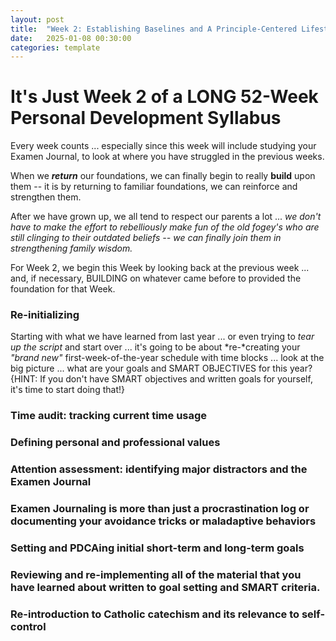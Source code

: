 ```yaml
---
layout: post
title:  "Week 2: Establishing Baselines and A Principle-Centered Lifestyle"
date:   2025-01-08 00:30:00
categories: template
---
```


# It's Just Week 2 of a LONG 52-Week Personal Development Syllabus

Every week counts ... especially since this week will include studying your Examen Journal, to look at where you have struggled in the previous weeks.

When we ***return*** our foundations, we can finally begin to really **build** upon them -- it is by returning to familiar foundations, we can reinforce and strengthen them.

After we have grown up, we all tend to respect our parents a lot ... *we don't have to make the effort to rebelliously make fun of the old fogey's who are still clinging to their outdated beliefs -- we can finally join them in strengthening family wisdom.*

For Week 2, we begin this Week by looking back at the previous week ... and, if necessary, BUILDING on whatever came before to provided the foundation for that Week.

### Re-initializing

Starting with what we have learned from last year ... or even trying to *tear up the script* and start over ... it's going to be about *re-*creating your *"brand new"* first-week-of-the-year schedule with time blocks ... look at the big picture ... what are your goals and SMART OBJECTIVES for this year?  {HINT: If you don't have SMART objectives and written goals for yourself, it's time to start doing that!}

### Time audit: tracking current time usage

### Defining personal and professional values

### Attention assessment: identifying major distractors and the Examen Journal

### Examen Journaling is more than just a procrastination log or documenting your avoidance tricks or maladaptive behaviors

### Setting and PDCAing initial short-term and long-term goals

### Reviewing and re-implementing all of the material that you have learned about written to goal setting and SMART criteria.

### Re-introduction to Catholic catechism and its relevance to self-control
